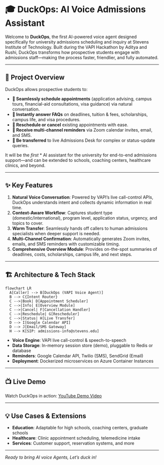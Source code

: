 # 🎓 DuckOps: AI Voice Admissions Assistant

Welcome to **DuckOps**, the first AI-powered voice agent designed specifically for university admissions scheduling and inquiry at Stevens Institute of Technology. Built during the VAPI Hackathon by Aditya and Rushi, DuckOps transforms how prospective students engage with admissions staff—making the process faster, friendlier, and fully automated.

---

## 🚀 Project Overview

DuckOps allows prospective students to:

* **🔹 Seamlessly schedule appointments** (application advising, campus tours, financial-aid consultations, visa guidance) via natural conversation.
* **🔹 Instantly answer FAQs** on deadlines, tuition & fees, scholarships, campus life, and visa procedures.
* **🔹 Reschedule or cancel** existing appointments with ease.
* **🔹 Receive multi-channel reminders** via Zoom calendar invites, email, and SMS.
* **🔹 Be transferred** to live Admissions Desk for complex or status-update queries.

It will be the *first* * AI assistant for the university for end-to-end admissions support—and can be extended to schools, coaching centers, healthcare clinics, and beyond.

---

## ✨ Key Features

1. **Natural Voice Conversation**: Powered by VAPI’s live call-control APIs, DuckOps understands intent and collects dynamic information in real time.
2. **Context-Aware Workflow**: Captures student type (domestic/international), program level, application status, urgency, and topics to cover.
3. **Warm Transfer**: Seamlessly hands off callers to human admissions specialists when deeper support is needed.
4. **Multi-Channel Confirmation**: Automatically generates Zoom invites, emails, and SMS reminders with customizable timing.
5. **Comprehensive Overview Module**: Provides on-the-spot summaries of deadlines, costs, scholarships, campus life, and next steps.

---

## 🏗 Architecture & Tech Stack

```mermaid
flowchart LR
  A[Caller] --> B[DuckOps (VAPI Voice Agent)]
  B --> C{Intent Router}
  C -->|Book| D[Appointment Scheduler]
  C -->|Info| E[Overview Module]
  C -->|Cancel| F[Cancellation Handler]
  C -->|Reschedule| G[Rescheduler]
  C -->|Status| H[Live Transfer]
  D --> I[Google Calendar API]
  D --> J[Email/SMS Gateway]
  H --> K[SIP: admissions-info@stevens.edu]
```

* **Voice Engine**: VAPI live call-control & speech-to-speech
* **Data Storage**: In-memory session store (demo), pluggable to Redis or database
* **Reminders**: Google Calendar API, Twilio (SMS), SendGrid (Email)
* **Deployment**: Dockerized microservices on Azure Container Instances

---

## 📺 Live Demo

Watch DuckOps in action: [YouTube Demo Video]([https://youtu.be/your-demo-link](https://youtu.be/fEOnXAHWh40))

---

## 💡 Use Cases & Extensions

* **Education**: Adaptable for high schools, coaching centers, graduate schools
* **Healthcare**: Clinic appointment scheduling, telemedicine intake
* **Services**: Customer support, reservation systems, and more

---

*Ready to bring AI voice Agents, Let’s duck in!*
